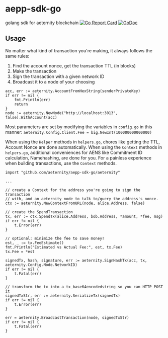 # aepp-sdk-go

golang sdk for aeternity blockchain
[![Go Report Card](https://goreportcard.com/badge/github.com/aeternity/aepp-sdk-go)](https://goreportcard.com/report/github.com/aeternity/aepp-sdk-go) [![GoDoc](https://godoc.org/github.com/aeternity/aepp-sdk-go?status.svg)](https://godoc.org/github.com/aeternity/aepp-sdk-go)


## Usage
No matter what kind of transaction you're making, it always follows the same rules:
1. Find the account nonce, get the transaction TTL (in blocks)
2. Make the transaction
3. Sign the transaction with a given network ID
4. Broadcast it to a node of your choosing

```
acc, err := aeternity.AccountFromHexString(senderPrivateKey)
if err != nil {
    fmt.Println(err)
    return
}
node := aeternity.NewNode("http://localhost:3013", false).WithAccount(acc)
```

Most parameters are set by modifying the variables in `config.go` in this manner:
`aeternity.Config.Client.Fee = big.NewInt(100000000000000)`

When using the `Helper` methods in `helpers.go`, chores like getting the TTL, Account Nonce are done automatically.
When using the `Context` methods in `helpers.go`, additional conveniences for AENS like Commitment ID calculation, Namehashing, are done for you.
For a painless experience when building transactions, use the `Context` methods.
```
import "github.com/aeternity/aepp-sdk-go/aeternity"

...

// create a Context for the address you're going to sign the transaction
// with, and an aeternity node to talk to/query the address's nonce.
ctx := aeternity.NewContextFromURL(node, alice.Address, false)

// create the SpendTransaction
tx, err := ctx.SpendTx(alice.Address, bob.Address, *amount, *fee, msg)
if err != nil {
    t.Error(err)
}

// optional: minimize the fee to save money!
est, _ := tx.FeeEstimate()
fmt.Println("Estimated vs Actual Fee:", est, tx.Fee)
tx.Fee = *est

signedTx, hash, signature, err := aeternity.SignHashTx(acc, tx, aeternity.Config.Node.NetworkID)
if err != nil {
    t.Fatal(err)
}

// transform the tx into a tx_base64encodedstring so you can HTTP POST it
signedTxStr, err := aeternity.SerializeTx(signedTx)
if err != nil {
    t.Error(err)
}

err = aeternity.BroadcastTransaction(node, signedTxStr)
if err != nil {
    t.Fatal(err)
}
```